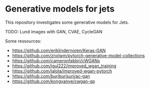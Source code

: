 Generative models for jets
==========================

This repository investigates some generative models for Jets.

TODO: Lund images with GAN, CVAE, CycleGAN

Some ressources:
- https://github.com/eriklindernoren/Keras-GAN
- https://github.com/znxlwm/pytorch-generative-model-collections
- https://github.com/cameronfabbri/cWGANs
- https://github.com/igul222/improved_wgan_training
- https://github.com/jalola/improved-wgan-pytorch
- https://github.com/buriburisuri/ac-gan
- https://github.com/kongyanye/cwgan-gp
